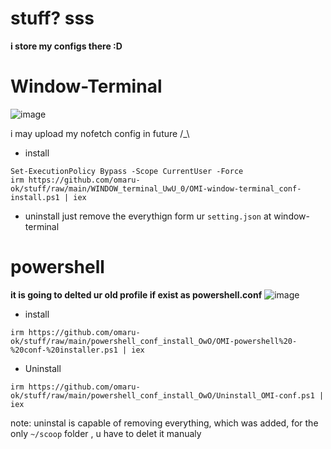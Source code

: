 # stuff?  sss

**i store my configs there :D**

# Window-Terminal 

![image](https://user-images.githubusercontent.com/108952834/197258955-225aea2c-d9c1-4bf2-a754-daf016d55e66.png)

 i may upload my nofetch config in future /_\
- install
```
Set-ExecutionPolicy Bypass -Scope CurrentUser -Force
irm https://github.com/omaru-ok/stuff/raw/main/WINDOW_terminal_UwU_0/OMI-window-terminal_conf-install.ps1 | iex
```
- uninstall
just remove the everythign form ur `setting.json` at window-terminal

# powershell 

**it is going to delted ur old profile if exist as powershell.conf**
  ![image](https://user-images.githubusercontent.com/108952834/197257791-7f178a7e-9a02-421d-be23-b2ddba7c63f4.png)
  
  - install
  ```
  irm https://github.com/omaru-ok/stuff/raw/main/powershell_conf_install_OwO/OMI-powershell%20-%20conf-%20installer.ps1 | iex
  ```
  - Uninstall
   ```
   irm https://github.com/omaru-ok/stuff/raw/main/powershell_conf_install_OwO/Uninstall_OMI-conf.ps1 | iex 
   ```
   note: uninstal is capable of removing everything, which was added, for the only `~/scoop` folder , u have to delet it manualy


